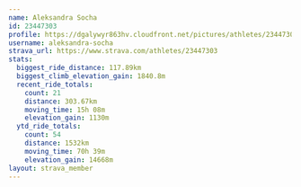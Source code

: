 ```yaml
---
name: Aleksandra Socha
id: 23447303
profile: https://dgalywyr863hv.cloudfront.net/pictures/athletes/23447303/14745546/4/large.jpg
username: aleksandra-socha
strava_url: https://www.strava.com/athletes/23447303
stats:
  biggest_ride_distance: 117.89km
  biggest_climb_elevation_gain: 1840.8m
  recent_ride_totals:
    count: 21
    distance: 303.67km
    moving_time: 15h 08m
    elevation_gain: 1130m
  ytd_ride_totals:
    count: 54
    distance: 1532km
    moving_time: 70h 39m
    elevation_gain: 14668m
layout: strava_member
--- 
```

